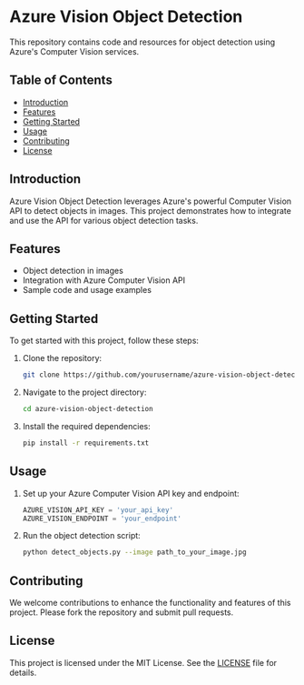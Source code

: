 # Azure Vision Object Detection

This repository contains code and resources for object detection using Azure's Computer Vision services.

## Table of Contents
- [Introduction](#introduction)
- [Features](#features)
- [Getting Started](#getting-started)
- [Usage](#usage)
- [Contributing](#contributing)
- [License](#license)

## Introduction
Azure Vision Object Detection leverages Azure's powerful Computer Vision API to detect objects in images. This project demonstrates how to integrate and use the API for various object detection tasks.

## Features
- Object detection in images
- Integration with Azure Computer Vision API
- Sample code and usage examples

## Getting Started
To get started with this project, follow these steps:

1. Clone the repository:
    ```sh
    git clone https://github.com/yourusername/azure-vision-object-detection.git
    ```
2. Navigate to the project directory:
    ```sh
    cd azure-vision-object-detection
    ```
3. Install the required dependencies:
    ```sh
    pip install -r requirements.txt
    ```

## Usage
1. Set up your Azure Computer Vision API key and endpoint:
    ```python
    AZURE_VISION_API_KEY = 'your_api_key'
    AZURE_VISION_ENDPOINT = 'your_endpoint'
    ```
2. Run the object detection script:
    ```sh
    python detect_objects.py --image path_to_your_image.jpg
    ```

## Contributing
We welcome contributions to enhance the functionality and features of this project. Please fork the repository and submit pull requests.

## License
This project is licensed under the MIT License. See the [LICENSE](LICENSE) file for details.